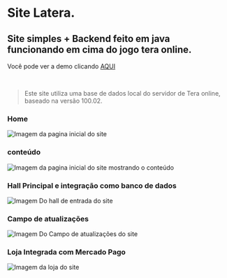 #  Site Latera.
## Site simples + Backend feito em java funcionando em cima do jogo tera online.

Você pode ver a demo clicando [AQUI](http://playlatera.com:8081)

<br />

>Este site utiliza uma base de dados local do servidor de Tera online, baseado na versão 100.02.

### Home
![Imagem da pagina inicial do site](https://cdn.discordapp.com/attachments/1122605734115410144/1122621137508126911/Screenshot_1.png)


### conteúdo
![Imagem da pagina inicial do site mostrando o conteúdo](https://cdn.discordapp.com/attachments/1122605734115410144/1122621137965301851/Screenshot_2.png)


### Hall Principal e integração como banco de dados
![Imagem Do hall de entrada do site](https://cdn.discordapp.com/attachments/1122605734115410144/1122621138414096465/Screenshot_3.png)


### Campo de atualizações
![Imagem Do Campo de atualizações do site](https://cdn.discordapp.com/attachments/1122605734115410144/1122621138879660083/Screenshot_4.png)


### Loja Integrada com Mercado Pago
![Imagem da loja do site](https://cdn.discordapp.com/attachments/1122605734115410144/1122621139353604156/Screenshot_5.png)
